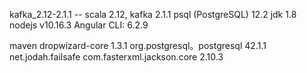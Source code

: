 kafka_2.12-2.1.1 -- scala 2.12, kafka 2.1.1
psql (PostgreSQL) 12.2
jdk 1.8
nodejs v10.16.3
Angular CLI: 6.2.9


maven
dropwizard-core 1.3.1
org.postgresql。postgresql 42.1.1
net.jodah.failsafe
com.fasterxml.jackson.core 2.10.3
